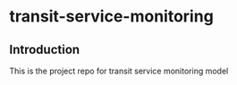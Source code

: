 # transit-service-monitoring

## Introduction
This is the project repo for transit service monitoring model